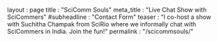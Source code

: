 layout              : page
title               : "SciComm Souls"
meta_title          : "Live Chat Show with SciCommers"
#subheadline         : "Contact Form"
teaser              : "I co-host a show with Suchitha Champak from SciRio where we informally chat with SciCommers in India. Join the fun!"
permalink           : "/scicommsouls/"